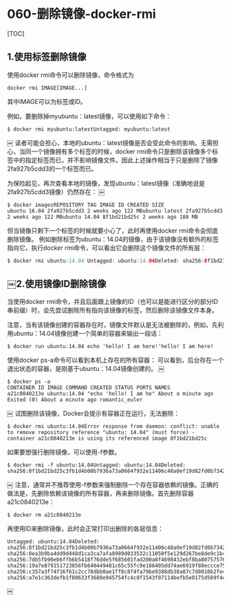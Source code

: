 # 060-删除镜像-docker-rmi

[TOC]

## 1.使用标签删除镜像

使用docker rmi命令可以删除镜像，命令格式为

```
docker rmi IMAGE[IMAGE...]
```

其中IMAGE可以为标签或ID。

例如，要删除掉myubuntu：latest镜像，可以使用如下命令：

```
$ docker rmi myubuntu:latestUntagged: myubuntu:latest
```

￼
读者可能会担心，本地的ubuntu：latest镜像是否会受此命令的影响。无需担心，当同一个镜像拥有多个标签的时候，docker rmi命令只是删除该镜像多个标签中的指定标签而已，并不影响镜像文件。因此上述操作相当于只是删除了镜像2fa927b5cdd3的一个标签而已。

为保险起见，再次查看本地的镜像，发现ubuntu：latest镜像（准确地说是2fa927b5cdd3镜像）仍然存在：
￼

```
$ docker imagesREPOSITORY TAG IMAGE ID CREATED SIZE
ubuntu 16.04 2fa927b5cdd3 2 weeks ago 122 MBubuntu latest 2fa927b5cdd3 2 weeks ago 122 MBubuntu 14.04 8f1bd21bd25c 2 weeks ago 188 MB
```

但当镜像只剩下一个标签的时候就要小心了，此时再使用docker rmi命令会彻底删除镜像。
例如删除标签为ubuntu：14.04的镜像，由于该镜像没有额外的标签指向它，执行docker rmi命令，可以看出它会删除这个镜像文件的所有层：

```java
$ docker rmi ubuntu:14.04 Untagged: ubuntu:14.04Deleted: sha256:8f1bd21bd25c3fb1d4b00b7936a73a0664f932e11406c48a0ef19d82fd0b7342Deleted: sha256:8ea3b9ba4dd9d448d1ca3ca7afa8989d033532c11050f5e129d267be8de9c1b4Deleted: sha256:7db5fb90eb6ffb6b5418f76dde5f685601fad200a8f4698432ebf8ba80757576Deleted: sha256:19a7e879151723856fb640449481c65c55fc9e186405dd74ae6919f88eccce75Deleted: sha256:c357a3f74f16f61c2cc78dbb0ae1ff8c8f4fa79be9388db38a87c7d8010b2fe4Deleted: sha256:a7e1c363defb1f80633f3688e945754fc4c8f1543f07114befb5e0175d569f4c
```

## ￼2.使用镜像ID删除镜像

当使用docker rmi命令，并且后面跟上镜像的ID（也可以是能进行区分的部分ID串前缀）时，会先尝试删除所有指向该镜像的标签，然后删除该镜像文件本身。

注意，当有该镜像创建的容器存在时，镜像文件默认是无法被删除的，例如，先利用ubuntu：14.04镜像创建一个简单的容器来输出一段话：

```
$ docker run ubuntu:14.04 echo 'hello! I am here!'hello! I am here!
```

使用docker ps-a命令可以看到本机上存在的所有容器：
可以看到，后台存在一个退出状态的容器，是刚基于ubuntu：14.04镜像创建的。
￼

```
$ docker ps -a
CONTAINER ID IMAGE COMMAND CREATED STATUS PORTS NAMES
a21c0840213e ubuntu:14.04 "echo 'hello! I am he" About a minute ago Exited (0) About a minute ago romantic_euler
```

￼
试图删除该镜像，Docker会提示有容器正在运行，无法删除：

```
$ docker rmi ubuntu:14.04Error response from daemon: conflict: unable to remove repository reference "ubuntu: 14.04" (must force) - container a21c0840213e is using its referenced image 8f1bd21bd25c
```

如果要想强行删除镜像，可以使用-f参数。

```
$ docker rmi -f ubuntu:14.04Untagged: ubuntu:14.04Deleted: sha256:8f1bd21bd25c3fb1d4b00b7936a73a0664f932e11406c48a0ef19d82fd0b7342
```

￼
注意，通常并不推荐使用-f参数来强制删除一个存在容器依赖的镜像。正确的做法是，先删除依赖该镜像的所有容器，再来删除镜像。首先删除容器a21c0840213e：

```
$ docker rm a21c0840213e
```

再使用ID来删除镜像，此时会正常打印出删除的各层信息：

```
Untagged: ubuntu:14.04Deleted: sha256:8f1bd21bd25c3fb1d4b00b7936a73a0664f932e11406c48a0ef19d82fd0b7342Deleted: sha256:8ea3b9ba4dd9d448d1ca3ca7afa8989d033532c11050f5e129d267be8de9c1b4Deleted: sha256:7db5fb90eb6ffb6b5418f76dde5f685601fad200a8f4698432ebf8ba80757576Deleted: sha256:19a7e879151723856fb640449481c65c55fc9e186405dd74ae6919f88eccce75Deleted: sha256:c357a3f74f16f61c2cc78dbb0ae1ff8c8f4fa79be9388db38a87c7d8010b2fe4Deleted: sha256:a7e1c363defb1f80633f3688e945754fc4c8f1543f07114befb5e0175d569f4c
```

￼
